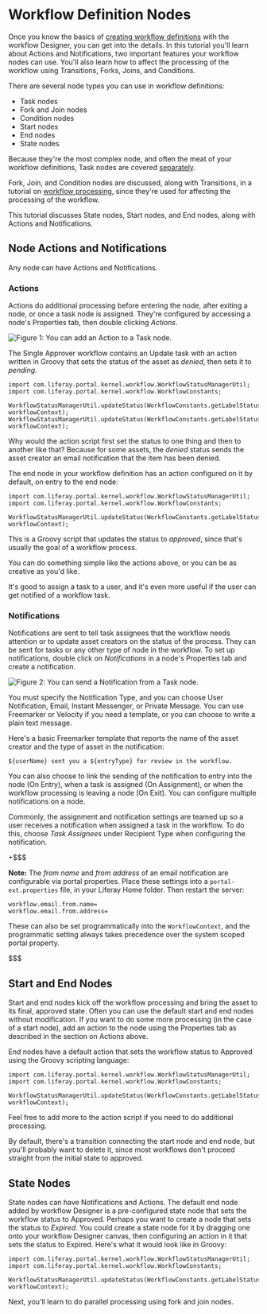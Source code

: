 # Workflow Definition Nodes [](id=workflow-definition-nodes)

Once you know the basics of [creating workflow definitions](/discover/portal/-/knowledge_base/7-1/managing-workflows-with-kaleo-designer)
with the workflow Designer, you can get into the details. In this tutorial
you'll learn about Actions and Notifications, two important features your
workflow nodes can use. You'll also learn how to affect the processing of the
workflow using Transitions, Forks, Joins, and Conditions.

There are several node types you can use in workflow definitions:

- Task nodes
- Fork and Join nodes
- Condition nodes
- Start nodes
- End nodes
- State nodes

Because they're the most complex node, and often the meat of your workflow
definitions, Task nodes are covered [separately](/discover/portal/-/knowledge_base/7-1/creating-tasks-in-workflow-designer).

Fork, Join, and Condition nodes are discussed, along with Transitions, in a
tutorial on [workflow processing](/discover/portal/-/knowledge_base/7-1/affecting-the-processing-of-workflow-definitions),
since they're used for affecting the processing of the workflow.

This tutorial discusses State nodes, Start nodes, and End nodes, along with
Actions and Notifications.

## Node Actions and Notifications [](id=node-actions-and-notifications)

Any node can have Actions and Notifications.

### Actions [](id=actions)

Actions do additional processing before entering the node, after exiting
a node, or once a task node is assigned. They're configured by accessing
a node's Properties tab, then double clicking *Actions*.

![Figure 1: You can add an Action to a Task node.](../../../images-dxp/workflow-designer-action.png)

The Single Approver workflow contains an Update task with an action written in
Groovy that sets the status of the asset as *denied*, then sets it to *pending*. 

    import com.liferay.portal.kernel.workflow.WorkflowStatusManagerUtil;
    import com.liferay.portal.kernel.workflow.WorkflowConstants;

    WorkflowStatusManagerUtil.updateStatus(WorkflowConstants.getLabelStatus("denied"), workflowContext);
    WorkflowStatusManagerUtil.updateStatus(WorkflowConstants.getLabelStatus("pending"), workflowContext);

Why would the action script first set the status to one thing and then to
another like that? Because for some assets, the *denied* status sends the asset
creator an email notification that the item has been denied.

The end node in your workflow definition has an action configured on it by
default, on entry to the end node:

    import com.liferay.portal.kernel.workflow.WorkflowStatusManagerUtil;
    import com.liferay.portal.kernel.workflow.WorkflowConstants;

    WorkflowStatusManagerUtil.updateStatus(WorkflowConstants.getLabelStatus("approved"), workflowContext);

This is a Groovy script that updates the status to *approved*, since that's
usually the goal of a workflow process.

You can do something simple like the actions above, or you can be as creative as
you'd like.

<!-- Let's add an example of something creative. -Rich -->

It's good to assign a task to a user, and it's even more useful if the user can
get notified of a workflow task.

### Notifications [](id=notifications)

Notifications are sent to tell task assignees that the workflow needs attention
or to update asset creators on the status of the process. They can be sent for
tasks or any other type of node in the workflow. To set up notifications,
double click on *Notifications* in a node's Properties tab and create
a notification.

![Figure 2: You can send a Notification from a Task node.](../../../images-dxp/workflow-designer-notification.png)

You must specify the Notification Type, and you can choose User
Notification, Email, Instant Messenger, or Private Message. You can use
Freemarker or Velocity if you need a template, or you can choose to write a
plain text message.

Here's a basic Freemarker template that reports the name of the asset creator and
the type of asset in the notification:

    ${userName} sent you a ${entryType} for review in the workflow.

You can also choose to link the sending of the notification to entry into the
node (On Entry), when a task is assigned (On Assignment), or when the workflow
processing is leaving a node (On Exit). You can configure multiple notifications
on a node.

Commonly, the assignment and notification settings are teamed up so a user
receives a notification when assigned a task in the workflow. To do this,
choose *Task Assignees* under Recipient Type when configuring the notification.

+$$$

**Note:** The _from name_ and _from address_ of an email notification are
configurable via portal properties. Place these settings into a
`portal-ext.properties` file, in your Liferay Home folder. Then
restart the server:

    workflow.email.from.name=
    workflow.email.from.address=

These can also be set programmatically into the `WorkflowContext`, and the
programmatic setting always takes precedence over the system scoped portal
property.

$$$

## Start and End Nodes [](id=start-and-end-nodes)

Start and end nodes kick off the workflow processing and bring the asset to its
final, approved state. Often you can use the default start and end nodes without
modification. If you want to do some more processing (in the case of a start
node), add an action to the node using the Properties tab as described in the
section on Actions above.

End nodes have a default action that sets the workflow status to Approved using
the Groovy scripting language:

    import com.liferay.portal.kernel.workflow.WorkflowStatusManagerUtil;
    import com.liferay.portal.kernel.workflow.WorkflowConstants;

    WorkflowStatusManagerUtil.updateStatus(WorkflowConstants.getLabelStatus("approved"), workflowContext);

Feel free to add more to the action script if you need to do additional
processing.

By default, there's a transition connecting the start node and end node, but
you'll probably want to delete it, since most workflows don't proceed straight
from the initial state to approved.

## State Nodes [](id=state-nodes)

State nodes can have Notifications and Actions. The default end node added by
workflow Designer is a pre-configured state node that sets the workflow status to
Approved. Perhaps you want to create a node that sets the status to *Expired*.
You could create a state node for it by dragging one onto your workflow Designer
canvas, then configuring an action in it that sets the status to Expired. Here's
what it would look like in Groovy:

    import com.liferay.portal.kernel.workflow.WorkflowStatusManagerUtil;
    import com.liferay.portal.kernel.workflow.WorkflowConstants;

    WorkflowStatusManagerUtil.updateStatus(WorkflowConstants.getLabelStatus("expired"), workflowContext);

Next, you'll learn to do parallel processing using fork and join nodes.

<!-- ## Related Topics [](id=related-topics)

[Workflow Forms](discover/portal/-/knowledge_base/7-1/workflow-forms)

[Using Workflow](discover/portal/-/knowledge_base/7-1/enabling-workflow)

[Liferay's Workflow Framework](/develop/tutorials/-/knowledge_base/7-1/liferays-workflow-framework)

[Creating Simple Applications](discover/portal/-/knowledge_base/7-1/creating-simple-applications) -->
